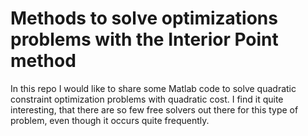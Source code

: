 # Methods to solve optimizations problems with the Interior Point method
In this repo I would like to share some Matlab code to solve quadratic constraint optimization problems with quadratic cost. I find it quite interesting, that there are so few free solvers out there for this type of problem, even though it occurs quite frequently.
